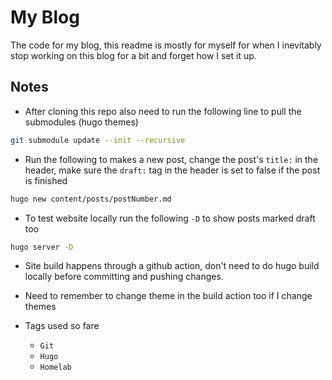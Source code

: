 # My Blog

The code for my blog, this readme is mostly for myself for when I inevitably stop working on this blog for a bit and forget how I set it up.

## Notes

- After cloning this repo also need to run the following line to pull the submodules (hugo themes)

```bash
git submodule update --init --recursive
```

- Run the following to makes a new post, change the post's `title:` in the header, make sure the `draft:` tag in the header is set to false if the post is finished

```bash
hugo new content/posts/postNumber.md
```

- To test website locally run the following `-D` to show posts marked draft too

```bash
hugo server -D
```

- Site build happens through a github action, don't need to do hugo build locally before committing and pushing changes.

- Need to remember to change theme in the build action too if I change themes

- Tags used so fare
  - `Git`
  - `Hugo`
  - `Homelab`
